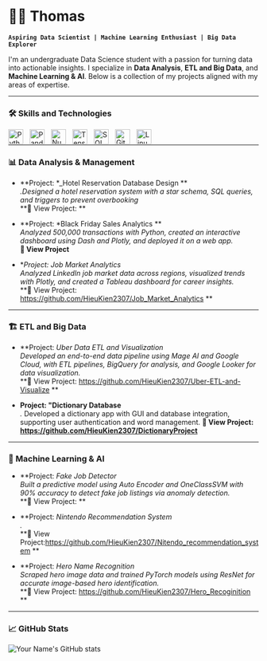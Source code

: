 # 🏄‍♂️ Thomas

**`Aspiring Data Scientist | Machine Learning Enthusiast | Big Data Explorer`**

I'm an undergraduate Data Science student with a passion for turning data into actionable insights. I specialize in **Data Analysis**, **ETL and Big Data**, and **Machine Learning & AI**. Below is a collection of my projects aligned with my areas of expertise.

---

### 🛠️ Skills and Technologies

<img align="left" alt="Python" width="30px" style="padding-right:10px;" src="https://cdn.jsdelivr.net/gh/devicons/devicon/icons/python/python-plain.svg"/>
<img align="left" alt="Pandas" width="30px" style="padding-right:10px;" src="https://cdn.jsdelivr.net/gh/devicons/devicon/icons/pandas/pandas-original.svg"/>
<img align="left" alt="NumPy" width="30px" style="padding-right:10px;" src="https://cdn.jsdelivr.net/gh/devicons/devicon/icons/numpy/numpy-original.svg"/>
<img align="left" alt="TensorFlow" width="30px" style="padding-right:10px;" src="https://cdn.jsdelivr.net/gh/devicons/devicon/icons/tensorflow/tensorflow-original.svg"/>
<img align="left" alt="SQL" width="30px" style="padding-right:10px;" src="https://cdn.jsdelivr.net/gh/devicons/devicon/icons/mysql/mysql-original.svg"/>
<img align="left" alt="Git" width="30px" style="padding-right:10px;" src="https://cdn.jsdelivr.net/gh/devicons/devicon/icons/git/git-original.svg"/>
<img align="left" alt="Linux" width="30px" style="padding-right:10px;" src="https://cdn.jsdelivr.net/gh/devicons/devicon/icons/linux/linux-original.svg"/>
<br />

---

### 📊 Data Analysis & Management

- **Project: *_Hotel Reservation Database Design **  
  *.Designed a hotel reservation system with a star schema, SQL queries, and triggers to prevent overbooking*  
  **🔗 View Project: **

- **Project: *Black Friday Sales Analytics **  
  *Analyzed 500,000 transactions with Python, created an interactive dashboard using Dash and Plotly, and deployed it on a web app.*  
  **🔗 View Project**
- **Project: *Job Market Analytics**  
  *Analyzed LinkedIn job market data across regions, visualized trends with Plotly, and created a Tableau dashboard for career insights.*  
  **🔗 View Project: https://github.com/HieuKien2307/Job_Market_Analytics **
---

### 🏗️ ETL and Big Data

- **Project: *Uber Data ETL and Visualization*  
  *Developed an end-to-end data pipeline using Mage AI and Google Cloud, with ETL pipelines, BigQuery for analysis, and Google Looker for data visualization.*  
  **🔗 View Project: https://github.com/HieuKien2307/Uber-ETL-and-Visualize **

- **Project: "Dictionary Database**  
  *.* Developed a dictionary app with GUI and database integration, supporting user authentication and word management. 
  **🔗 View Project: https://github.com/HieuKien2307/DictionaryProject**

---

### 🤖 Machine Learning & AI

- **Project: *Fake Job Detector*  
  *Built a predictive model using Auto Encoder and OneClassSVM with 90% accuracy to detect fake job listings via anomaly detection.*  
  **🔗 View Project: **

- **Project: *Nintendo Recommendation System*  
  *.*  
  **🔗 View Project:https://github.com/HieuKien2307/Nitendo_recommendation_system **
- **Project: *Hero Name Recognition*  
  *Scraped hero image data and trained PyTorch models using ResNet for accurate image-based hero identification.*  
  **🔗 View Project: https://github.com/HieuKien2307/Hero_Recoginition ** 
---

### 📈 GitHub Stats

![Your Name's GitHub stats](https://github-readme-stats.vercel.app/api?username=HieuKien2307&show_icons=true&theme=gruvbox)
